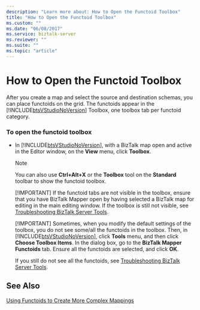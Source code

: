 ```yaml
---
description: "Learn more about: How to Open the Functoid Toolbox"
title: "How to Open the Functoid Toolbox"
ms.custom: ""
ms.date: "06/08/2017"
ms.service: biztalk-server
ms.reviewer: ""
ms.suite: ""
ms.topic: "article"
---
```

# How to Open the Functoid Toolbox
After you create a map and select the source and destination schemas, you can place functoids on the grid. The functoids appear in the [!INCLUDE[btsVStudioNoVersion](../includes/btsvstudionoversion-md.md)] Toolbox, one toolbox tab per functoid category.  
  
### To open the functoid toolbox  
  
- In [!INCLUDE[btsVStudioNoVersion](../includes/btsvstudionoversion-md.md)], with a BizTalk map open and active in the Editor window, on the **View** menu, click **Toolbox**.  
  
  > [!NOTE]
  >  You can also use **Ctrl+Alt+X** or the **Toolbox** tool on the **Standard** toolbar to show the functoid toolbox.  
  > 
  > [!IMPORTANT]
  >  If the functoid tabs are not visible in the toolbox, ensure that you have BizTalk Mapper open by having selected a BizTalk map for editing in the main editing window. If the toolbox is still not visible, see [Troubleshooting BizTalk Server Tools](../core/troubleshooting-biztalk-server-tools.md).  
  > 
  > [!IMPORTANT]
  >  Sometimes, when you modify the default settings of the toolbox, you do not see some/all the functoids in the toolbox. Then, in [!INCLUDE[btsVStudioNoVersion](../includes/btsvstudionoversion-md.md)], click **Tools** menu, and then click **Choose Toolbox Items**. In the dialog box, go to the **BizTalk Mapper Functoids** tab. Ensure all the functoids are selected, and click **OK**.  
  > 
  >  If you still do not see all the functoids, see [Troubleshooting BizTalk Server Tools](../core/troubleshooting-biztalk-server-tools.md).  
  
## See Also  
 [Using Functoids to Create More Complex Mappings](../core/using-functoids-to-create-more-complex-mappings.md)
